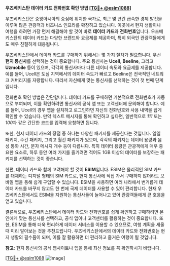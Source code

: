 **우즈베키스탄 데이터 카드 전화번호 확인 방법 [[TG💪+ @esim1088](https://t.me/s/esim1088)]**

우즈베키스탄은 중앙아시아의 중심에 위치한 국가로, 최근 몇 년간 급속한 경제 발전을 이루며 많은 관광객과 비즈니스 인프라를 확장하고 있습니다. 이곳에서 현지 생활이나 여행을 하려면 가장 먼저 해결해야 할 것이 바로 **데이터 카드**와 **전화번호**입니다. 우즈베키스탄의 데이터 카드는 다양한 브랜드와 요금제를 제공하며, 특히 외국인 관광객들에게도 매우 친절하게 대응됩니다.

우즈베키스탄에서 데이터 카드를 구매하기 위해서는 몇 가지 절차가 필요합니다. 우선 **현지 통신사**를 선택하는 것이 중요합니다. 주요 통신사는 **Ucell**, **Beeline**, 그리고 **Uzmobile** 등이 있으며, 각각의 통신사마다 다른 데이터 속도와 요금제를 제공합니다. 예를 들어, Ucell은 도심 지역에서의 데이터 속도가 빠르고 Beeline은 전국적인 네트워크 커버리지를 자랑합니다. 따라서 자신에게 맞는 통신사를 선택하는 것이 첫 번째 단계입니다.

전화번호 확인 방법은 간단합니다. 데이터 카드를 구매하면 기본적으로 전화번호가 자동으로 부여되며, 이를 확인하려면 통신사의 공식 앱 또는 고객센터에 문의해야 합니다. 예를 들어, Ucell의 경우 앱을 설치하고 로그인하면 자신의 전화번호와 사용 내역을 쉽게 확인할 수 있습니다. 만약 텍스트 메시지를 통해 확인하고 싶다면, 일반적으로 *111* 또는 *100*과 같은 간단한 코드를 입력해 요청하면 됩니다.

또한, 현지 데이터 카드의 장점 중 하나는 다양한 패키지를 제공한다는 것입니다. 일일 패키지, 주간 패키지, 그리고 월간 패키지가 있으며, 각각의 패키지는 데이터 용량과 음성 통화 시간, 문자 메시지 개수 등이 다릅니다. 특히 데이터 용량은 관광객에게 매우 중요한 요소로, 하루 동안 여러 가지를 즐기려면 적어도 1GB 이상의 데이터를 보장하는 패키지를 선택하는 것이 좋습니다.

한편, 데이터 카드와 함께 고려해야 할 것이 **ESIM**입니다. ESIM은 물리적인 SIM 카드를 대체하는 디지털 형태의 SIM 카드로, 현지 통신사에 직접 가서 구매하지 않더라도 모바일 앱을 통해 쉽게 구입할 수 있습니다. ESIM을 사용하면 여러 나라에서 번거롭게 데이터 카드를 바꾸지 않고도 한 번에 국제 데이터를 사용할 수 있어 편리합니다. 현재 우즈베키스탄에서도 ESIM을 지원하는 통신사들이 늘어나고 있어 관광객들에게 큰 호응을 얻고 있습니다.

결론적으로, 우즈베키스탄에서 데이터 카드와 전화번호를 쉽게 확인하고 구매하려면 본인에게 맞는 통신사를 선택하고, 공식 앱이나 고객센터를 활용하는 것이 중요합니다. 또한, ESIM을 통해 더욱 편리하게 데이터 서비스를 이용할 수 있으므로, 여행 계획을 세울 때 미리 알아보는 것을 추천드립니다. 우즈베키스탄에서의 데이터 카드와 전화번호는 현지 생활의 필수품이 되며, 이를 잘 활용하면 더 편리하고 즐거운 여행이 될 것입니다.

**참고:** 현지 통신사의 공식 웹사이트나 앱을 통해 최신 정보를 꼭 확인하시기 바랍니다. 

[[TG💪+ @esim1088](https://t.me/s/esim1088) ![Image](https://i.postimg.cc/Y0z9fWf4/image.png)]
